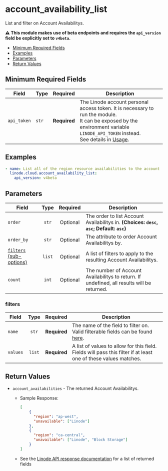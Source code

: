 # account_availability_list

List and filter on Account Availabilitys.

**:warning: This module makes use of beta endpoints and requires the `api_version` field be explicitly set to `v4beta`.**

- [Minimum Required Fields](#minimum-required-fields)
- [Examples](#examples)
- [Parameters](#parameters)
- [Return Values](#return-values)

## Minimum Required Fields
| Field       | Type  | Required     | Description                                                                                                                                                                                                              |
|-------------|-------|--------------|--------------------------------------------------------------------------------------------------------------------------------------------------------------------------------------------------------------------------|
| `api_token` | `str` | **Required** | The Linode account personal access token. It is necessary to run the module. <br/>It can be exposed by the environment variable `LINODE_API_TOKEN` instead. <br/>See details in [Usage](https://github.com/linode/ansible_linode?tab=readme-ov-file#usage). |

## Examples

```yaml
- name: List all of the region resource availabilities to the account
  linode.cloud.account_availability_list:
    api_version: v4beta
```


## Parameters

| Field     | Type | Required | Description                                                                  |
|-----------|------|----------|------------------------------------------------------------------------------|
| `order` | <center>`str`</center> | <center>Optional</center> | The order to list Account Availabilitys in.  **(Choices: `desc`, `asc`; Default: `asc`)** |
| `order_by` | <center>`str`</center> | <center>Optional</center> | The attribute to order Account Availabilitys by.   |
| [`filters` (sub-options)](#filters) | <center>`list`</center> | <center>Optional</center> | A list of filters to apply to the resulting Account Availabilitys.   |
| `count` | <center>`int`</center> | <center>Optional</center> | The number of Account Availabilitys to return. If undefined, all results will be returned.   |

### filters

| Field     | Type | Required | Description                                                                  |
|-----------|------|----------|------------------------------------------------------------------------------|
| `name` | <center>`str`</center> | <center>**Required**</center> | The name of the field to filter on. Valid filterable fields can be found [here](TBD).   |
| `values` | <center>`list`</center> | <center>**Required**</center> | A list of values to allow for this field. Fields will pass this filter if at least one of these values matches.   |

## Return Values

- `account_availabilities` - The returned Account Availabilitys.

    - Sample Response:
        ```json
        [
            {
              "region": "ap-west",
              "unavailable": ["Linode"]
            },
            {
              "region": "ca-central",
              "unavailable": ["Linode", "Block Storage"]
            }
        ]
        ```
    - See the [Linode API response documentation](TBD) for a list of returned fields


